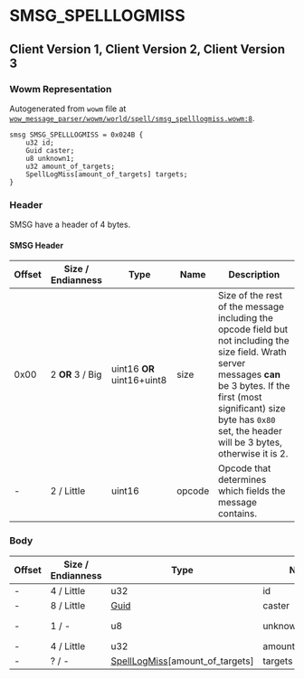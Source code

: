 # SMSG_SPELLLOGMISS

## Client Version 1, Client Version 2, Client Version 3

### Wowm Representation

Autogenerated from `wowm` file at [`wow_message_parser/wowm/world/spell/smsg_spelllogmiss.wowm:8`](https://github.com/gtker/wow_messages/tree/main/wow_message_parser/wowm/world/spell/smsg_spelllogmiss.wowm#L8).
```rust,ignore
smsg SMSG_SPELLLOGMISS = 0x024B {
    u32 id;
    Guid caster;
    u8 unknown1;
    u32 amount_of_targets;
    SpellLogMiss[amount_of_targets] targets;
}
```
### Header

SMSG have a header of 4 bytes.

#### SMSG Header

| Offset | Size / Endianness | Type   | Name   | Description |
| ------ | ----------------- | ------ | ------ | ----------- |
| 0x00   | 2 **OR** 3 / Big           | uint16 **OR** uint16+uint8 | size | Size of the rest of the message including the opcode field but not including the size field. Wrath server messages **can** be 3 bytes. If the first (most significant) size byte has `0x80` set, the header will be 3 bytes, otherwise it is 2.|
| -      | 2 / Little| uint16 | opcode | Opcode that determines which fields the message contains. |

### Body

| Offset | Size / Endianness | Type | Name | Comment |
| ------ | ----------------- | ---- | ---- | ------- |
| - | 4 / Little | u32 | id |  |
| - | 8 / Little | [Guid](../types/packed-guid.md) | caster |  |
| - | 1 / - | u8 | unknown1 | cmangos/mangoszero: can be 0 or 1 |
| - | 4 / Little | u32 | amount_of_targets |  |
| - | ? / - | [SpellLogMiss](spelllogmiss.md)[amount_of_targets] | targets |  |

